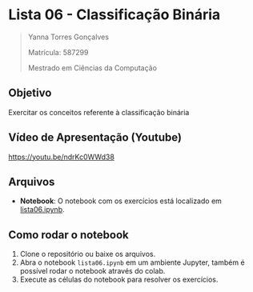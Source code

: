 # Lista 06 - Classificação Binária

>Yanna Torres Gonçalves
>
>Matrícula: 587299
>
>Mestrado em Ciências da Computação

## Objetivo

Exercitar os conceitos referente à classificação binária

## Vídeo de Apresentação (Youtube)

https://youtu.be/ndrKc0WWd38

## Arquivos

- **Notebook**: O notebook com os exercícios está localizado em [lista06.ipynb](lista06.ipynb).

## Como rodar o notebook
1. Clone o repositório ou baixe os arquivos.
2. Abra o notebook `lista06.ipynb` em um ambiente Jupyter, também é possível rodar o notebook através do colab.
3. Execute as células do notebook para resolver os exercícios.
